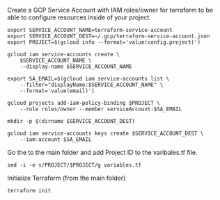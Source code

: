 Create a GCP Service Account with IAM roles/owner for terraform to be able to configure resources inside of your project.

```
export SERVICE_ACCOUNT_NAME=terraform-service-account
export SERVICE_ACCOUNT_DEST=~/.gcp/terraform-service-account.json
export PROJECT=$(gcloud info --format='value(config.project)')

gcloud iam service-accounts create \
    $SERVICE_ACCOUNT_NAME \
    --display-name $SERVICE_ACCOUNT_NAME

export SA_EMAIL=$(gcloud iam service-accounts list \
    --filter="displayName:$SERVICE_ACCOUNT_NAME" \
    --format='value(email)')

gcloud projects add-iam-policy-binding $PROJECT \
    --role roles/owner --member serviceAccount:$SA_EMAIL

mkdir -p $(dirname $SERVICE_ACCOUNT_DEST)

gcloud iam service-accounts keys create $SERVICE_ACCOUNT_DEST \
    --iam-account $SA_EMAIL
```

Go the to the main folder and add Project ID to the varibales.tf file.

```
sed -i -e s/PROJECT/$PROJECT/g variables.tf
```

Initialize Terraform (from the main folder)

```
terraform init
```


